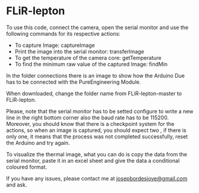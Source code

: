 # FLiR-lepton

To use this code, connect the camera, open the serial monitor and use the following commands for its respective actions:

- To capture Image: captureImage
- Print the image into the serial monitor: transferImage
- To get the temperature of the camera core: getTemperature
- To find the minimum raw value of the captured Image: findMin

In the folder connections there is an image to show how the Arduino Due has to be connected with the PureEngineering Module.

When downloaded, change the folder name from FLiR-lepton-master to FLiR-lepton.

Please, note that the serial monitor has to be setted configure to write a new line in the right bottom corner also the baud rate has to be 115200. Moreover, you should know that there is a checkpoint system for the actions, so when an image is captured, you should expect two <OK>, if there is only one, it means that the process was not completed successfully, reset the Arduino and try again.

To visualize the thermal image, what you can do is copy the data from the serial monitor, paste it in an excel sheet and give the data a conditional coloured format.

If you have any issues, please contact me at josepbordesjove@gmail.com and ask.
